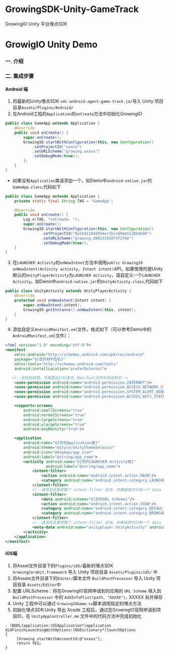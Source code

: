# GrowingSDK-Unity-GameTrack
GrowingIO Unity 平台埋点SDK
# GrowigIO Unity Demo
### 一. 介绍

### 二. 集成步骤
#### Android 端
1. 将最新的Unity埋点SDK `vds-android-agent-game-track.jar`导入 Unity 项目目录`Assets/Plugins/Android/`
2. 在Android工程的`Application`的`onCreate`方法中初始化GrowingIO
```java
public class GameApp extends Application {
    @Override
    public void onCreate() {
        super.onCreate();
        GrowingIO.startWithConfiguration(this, new Configuration()     
            .setProjectId("xxxxx")
            .setURLScheme("growing.xxxxx")
            .setDebugMode(true));
        );
    }
}
```
* 如果没有`Application`类请添加一个。如Demo中`android-native.jar`的`GameApp.class`,代码如下
```java
public class GameApp extends Application {
    private static final String TAG = "GameApp";

    @Override
    public void onCreate() {
        Log.e(TAG, "onCreate: ");
        super.onCreate();
        GrowingIO.startWithConfiguration(this, new Configuration()
                .setProjectId("0a1b4118dd954ec3bcc69da5138bdb96")
                .setURLScheme("growing.d0823191073f2fbe")
                .setDebugMode(true));
    }
}
```
3. 在`LAUNCHER Activity`的`onNewIntent`方法中调用`public GrowingIO onNewIntent(Activity activity, Intent intent)`API。如果使用的是Unity默认的`UnityPlayerActivity`为`LAUNCHER Activity`，请自定义一个`LAUNCHER Activity`。如Demo中`android-native.jar`的`UnityActivity.class`,代码如下
```java
public class UnityActivity extends UnityPlayerActivity {
    @Override
    protected void onNewIntent(Intent intent) {
        super.onNewIntent(intent);
        GrowingIO.getInstance().onNewIntent(this, intent);
    }
}
```
4. 添加自定义`AndroidManifest.xml`文件，格式如下（可以参考Demo中的`AndroidManifest.xml`文件）：
```xml
<?xml version="1.0" encoding="utf-8"?>
<manifest
    xmlns:android="http://schemas.android.com/apk/res/android"
    package="${您的APP包名}"
    xmlns:tools="http://schemas.android.com/tools"
    android:installLocation="preferExternal">

   <!--非危险权限，不需要运行时请求，Manifest文件中添加即可-->
    <uses-permission android:name="android.permission.INTERNET"/>
    <uses-permission android:name="android.permission.ACCESS_NETWORK_STATE"/>
    <uses-permission android:name="android.permission.SYSTEM_ALERT_WINDOW"/>
    <uses-permission android:name="android.permission.ACCESS_WIFI_STATE"/>

    <supports-screens
        android:smallScreens="true"
        android:normalScreens="true"
        android:largeScreens="true"
        android:xlargeScreens="true"
        android:anyDensity="true"/>

    <application
        android:name="${您的Application类}"
        android:theme="@style/UnityThemeSelector"
        android:icon="@mipmap/app_icon"
        android:label="@string/app_name">
        <activity android:name="${您的LAUNCHER Activity类}"
                  android:label="@string/app_name">
            <intent-filter>
                <action android:name="android.intent.action.MAIN"/>
                <category android:name="android.intent.category.LAUNCHER"/>
            </intent-filter>
            <!--请添加这里的整个 intent-filter 区块，并确保其中只有一个 data 字段-->
            <intent-filter>
                <data android:scheme="${您的URL Scheme}"/>
                <action android:name="android.intent.action.VIEW"/>
                <category android:name="android.intent.category.DEFAULT"/>
                <category android:name="android.intent.category.BROWSABLE"/>
            </intent-filter>
            <!--请添加这里的整个 intent-filter 区块，并确保其中只有一个 data 字段-->
            <meta-data android:name="unityplayer.UnityActivity" android:value="true"/>
        </activity>
    </application>
</manifest>
```
#### iOS端

1. 将Asset文件目录下的`Plugins/iOS/`最新的埋点SDK `GrowingCoreKit.framework` 导入 Unity 项目目录 `Assets/Plugins/iOS/` 中
2. 将Assets文件目录下的`Editor/`脚本文件 `BuildPostProcessor` 导入 Unity 项目目录 `Assets/Editor`中  
3. 配置 URLScheme：将在GrowingIO官网申请到的应用的 `URL Scheme` 填入到 `BuildPostProcessor` 中的 `AddInfoPlist(path, "XXXXX");` XXXXX 处并保存
4. Unity 工程中可以通过 `GrowingIOGame.cs`脚本调用指定的埋点方法
5. 初始化埋点SDK:Unity 导出 Xcode 工程后，通过在GrowingIO官网申请到项目ID，在 `UnityAppController.mm` 文件中的代码方法中完成初始化

```objc
- (BOOL)application:(UIApplication*)application didFinishLaunchingWithOptions:(NSDictionary*)launchOptions
{
     [Growing startWithAccountId:@"xxxxx"];
     return YES;
}

```
